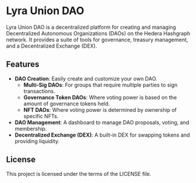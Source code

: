 # Lyra Union DAO

Lyra Union DAO is a decentralized platform for creating and managing Decentralized Autonomous Organizations (DAOs) on the Hedera Hashgraph network. It provides a suite of tools for governance, treasury management, and a Decentralized Exchange (DEX).

## Features

- **DAO Creation**: Easily create and customize your own DAO.
  - **Multi-Sig DAOs**: For groups that require multiple parties to sign transactions.
  - **Governance Token DAOs**: Where voting power is based on the amount of governance tokens held.
  - **NFT DAOs**: Where voting power is determined by ownership of specific NFTs.
- **DAO Management**: A dashboard to manage DAO proposals, voting, and membership.
- **Decentralized Exchange (DEX)**: A built-in DEX for swapping tokens and providing liquidity.

## License

This project is licensed under the terms of the LICENSE file.
